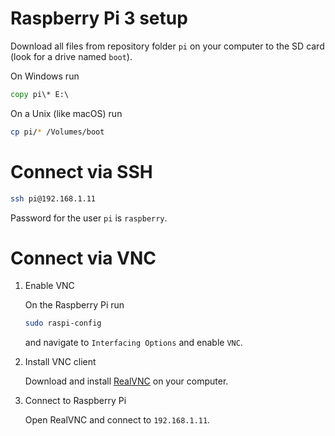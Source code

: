 # Raspberry Pi 3 setup

Download all files from repository folder ```pi``` on your computer to the SD
card (look for a drive named ```boot```).

On Windows run

```bat
copy pi\* E:\
```

On a Unix (like macOS) run

```sh
cp pi/* /Volumes/boot
```

# Connect via SSH

```sh
ssh pi@192.168.1.11
```

Password for the user ```pi``` is ```raspberry```.

# Connect via VNC

1. Enable VNC

	On the Raspberry Pi run

	```sh
	sudo raspi-config
	```

	and navigate to ```Interfacing Options``` and enable ```VNC```.

2. Install VNC client

	Download and install [RealVNC](https://www.realvnc.com/en/connect/download/vnc/) on your computer.

3. Connect to Raspberry Pi

	Open RealVNC and connect to ```192.168.1.11```.
